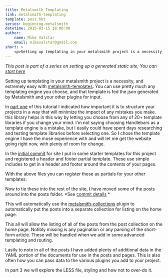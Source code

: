 ```yaml
---
title: Metalsmith Templating
link: metalsmith-templating
template: post.hbt
series: beginning-metalsmith
datetime: 2015-03-15 18:00:00
author: 
    name: Mike Valstar
    email: mikevalstar@gmail.com
short: >
    <p>Setting up templating in your metalsmith project is a necessity, and extremely easy with metalsmith-templates. You can use pretty much any templating engine you choose, and that template is fed the json generated by Metalsmith and your other plugins for input.</p>
---
```


*This post is part of a series on setting up a generated static site; You can [start here](/post/getting-started/)*

Setting up templating in your metalsmith project is a necessity, and extremely easy with [metalsmith-templates](https://github.com/segmentio/metalsmith-templates). 
You can use pretty much any templating engine you choose, and that template is fed the json generated by Metalsmith and your other plugins for input.

In [part one](/post/getting-started/) of this tutorial I indicated how important it is to structure your projects in a way that will minimize the impact of any mistakes you make.
this library helps in this way by letting you choose from any of 20+ template libraries if you change your mind.
I'm not saying choosing Handlebars as a template engine is a mistake, but I easily could have spent days researching and testing template libraries before selecting one. 
So I chose the template engine I have the mose experience with and will let me get the website going right now, with plenty of room for change.

In the [initial commit](https://github.com/mikevalstar/mikevalstar_com3/commit/df5a656b3e26d8dd8a8f3bbdd54185cf050fef65) for site I put in some starter templates for this project and registered a header and footer partial template.
These use simple includes to get in a header and footer around the contents of your pages.

<script src="https://gist.github.com/mikevalstar/75b0d59221cff8476551.js"></script>

With the above files you can register these as partials for your other templates:

<script src="https://gist.github.com/mikevalstar/0c0588d6e38f6873e475.js"></script>

Now to tie these into the rest of the site, I have moved some of the posts around into the posts folder. 
*See [commit details](https://github.com/mikevalstar/mikevalstar_com3/commit/0e5cd221902f29f1ed852e4182ff7b6047e64b82) *

This will automatically use the [metalsmith-collections](https://github.com/segmentio/metalsmith-collections) plugin to automatically put the posts into a separate collection for listing on the home page.

<script src="https://gist.github.com/mikevalstar/bc0fe395e8b07ed73f8c.js"></script>

This all will allow the listing of all of the posts from the post collection on the home page. Notibly missing is any pagination or any parsing of the short-form article. These will be handled when we add in some advanced templating and routing.

Lastly to note in all of the posts I have added plenty of additional data in the YAML portion of the documents for use in the posts and pages. This is also often how you can pass data to the various plugins you add to your project.

In part 3 we will explore the LESS file, styling and how not to over-do it.